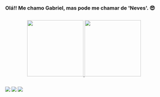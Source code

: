 ### Olá!! Me chamo Gabriel, mas pode me chamar de 'Neves'. 😎
##

<div align="center">
  <a href="https://github.com/nevessgabriel">
  <img height="180em" src="https://github-readme-stats.vercel.app/api?username=nevessgabriel&show_icons=true&theme=codeSTACKr&include_all_commits=true&count_private=true"/>
  <img height="180em" src="https://github-readme-stats.vercel.app/api/top-langs/?username=nevessgabriel&layout=compact&langs_count=7&theme=codeSTACKr"/>
</div>

##

<div>
  <a href="https://www.instagram.com/nevessgabriel/" target="_blank"><img src="https://img.shields.io/badge/-Instagram-%23E4405F?style=for-the-badge&logo=instagram&logoColor=white" target="_blank"></a> 
  <a href = "mailto:gabrielnevesalves1.c@gmail.com"><img src="https://img.shields.io/badge/-Gmail-%23333?style=for-the-badge&logo=gmail&logoColor=white" target="_blank"></a>
  <a href="https://www.linkedin.com/in/gabrielnevesalves/" target="_blank"><img src="https://img.shields.io/badge/-LinkedIn-%230077B5?style=for-the-badge&logo=linkedin&logoColor=white" target="_blank"></a> 

